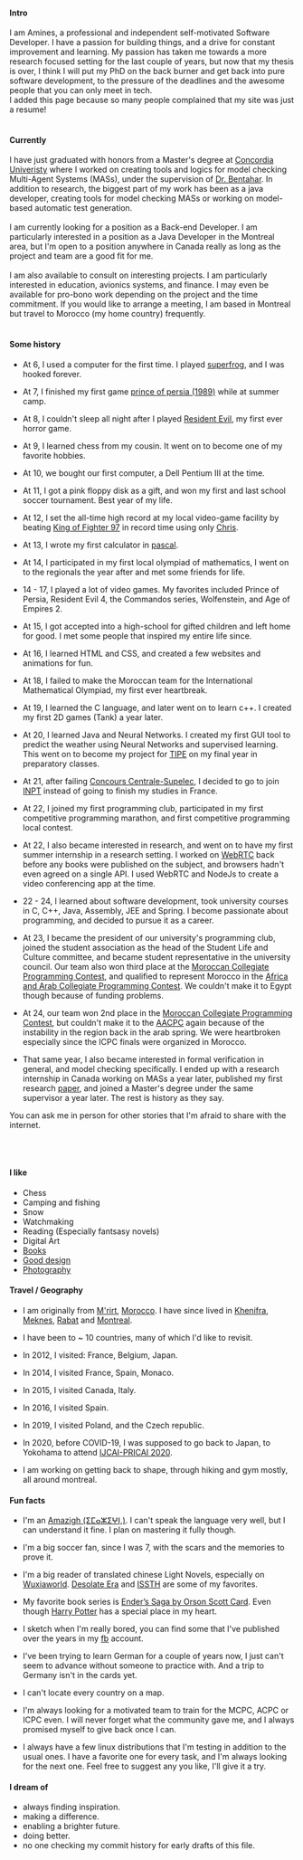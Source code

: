 
#### Intro
I am Amines, a professional and independent self-motivated Software Developer. I have a passion for building things, and a drive for constant improvement and learning. My passion has taken me towards a more research focused setting for the last couple of years, but now that my thesis is over, I think I will put my PhD on the back burner and get back into pure software development, to the pressure of the deadlines and the awesome people that you can only meet in tech.
<br>
I added this page because so many people complained that my site was just a resume!
<br><br>
#### Currently
I have just graduated with honors from a Master's degree at [Concordia Univeristy](https://www.concordia.ca/) where I worked on creating tools and logics for model checking Multi-Agent Systems (MASs), under the supervision of [Dr. Bentahar](https://users.encs.concordia.ca/~bentahar/). In addition to research, the biggest part of my work has been as a java developer, creating tools for model checking MASs or working on model-based automatic test generation.
<br><br>
I am currently looking for a position as a Back-end Developer. I am particularly interested in a position as a Java Developer in the Montreal area, but I'm open to a position anywhere in Canada really as long as the project and team are a good fit for me.
<br><br>
I am also available to consult on interesting projects. I am particularly interested in education, avionics systems, and finance. I may even be available for pro-bono work depending on the project and the time commitment.  If you would like to arrange a meeting, I am based in Montreal but travel to Morocco (my home country) frequently.
<br><br>

#### Some history

- At 6, I used a computer for the first time. I played [superfrog](https://www.dosgamesarchive.com/download/superfrog/), and I was hooked forever.

- At 7, I finished my first game [prince of persia (1989)](https://www.retrogames.cz/play_102-DOS.php?language=EN) while at summer camp.

- At 8, I couldn't sleep all night after I played [Resident Evil](https://en.wikipedia.org/wiki/Resident_Evil_(1996_video_game)), my first ever horror game.

- At 9, I learned chess from my cousin. It went on to become one of my favorite hobbies. 

- At 10, we bought our first computer, a Dell Pentium III at the time.

- At 11, I got a pink floppy disk as a gift, and won my first and last school soccer tournament. Best year of my life.

- At 12, I set the all-time high record at my local video-game facility by beating [King of Fighter 97](https://www.retrogames.cz/play_102-DOS.php?language=EN) in record time using only [Chris](https://hero.fandom.com/wiki/Chris_(The_King_of_Fighters)).

- At 13, I wrote my first calculator in  [pascal](https://en.wikipedia.org/wiki/Pascal_(programming_language)).

- At 14, I participated in my first local olympiad of mathematics, I went on to the regionals the year after and met some friends for life. 

- 14 - 17, I played a lot of video games. My favorites included Prince of Persia, Resident Evil 4, the Commandos series, Wolfenstein, and Age of Empires 2.

- At 15, I got accepted into a high-school for gifted children and left home for good. I met some people that inspired my entire life since.

- At 16, I learned HTML and CSS, and created a few websites and animations for fun.

- At 18, I failed to make the Moroccan team for the International Mathematical Olympiad, my first ever heartbreak.

- At 19, I learned the C language, and later went on to learn c++. I created my first 2D games (Tank) a year later.

- At 20, I learned Java and Neural Networks. I created my first GUI tool to predict the weather using Neural Networks and supervised learning. This went on to become my project for [TIPE](https://www.scei-concours.fr/tipe.php) on my final year in preparatory classes.

- At 21, after failing [Concours Centrale-Supelec](https://www.concours-centrale-supelec.fr/), I decided to go to join [INPT](https://www.inpt.ac.ma/) instead of going to finish my studies in France.

- At 22, I joined my first programming club, participated in my first competitive programming marathon, and first competitive programming local contest.

- At 22, I also became interested in research, and went on to have my first summer internship in a research setting. I worked on [WebRTC](https://webrtc.org/) back before any books were published on the subject, and browsers hadn't even agreed on a single API. I used WebRTC and NodeJs to create a video conferencing app at the time.

- 22 - 24, I learned about software development, took university courses in C, C++, Java, Assembly, JEE and Spring. I become passionate about programming, and decided to pursue it as a career.

- At 23, I became the president of our university's programming club, joined the student association as the head of the Student Life and Culture committee, and became student representative in the university council. Our team also won third place at the [Moroccan Collegiate Programming Contest](https://icpc.baylor.edu/regionals/finder/MCPC-2014), and qualified to represent Morocco in the [Africa and Arab Collegiate Programming Contest](http://acpc.global/). We couldn't make it to Egypt though because of funding problems.

- At 24, our team won 2nd place in the [Moroccan Collegiate Programming Contest](https://icpc.baylor.edu/regionals/finder/MCPC-2014), but couldn't make it to the [AACPC](http://acpc.global/) again because of the instability in the region back in the arab spring. We were heartbroken especially since the ICPC finals were organized in Morocco.

- That same year, I also became interested in formal verification in general, and model checking specifically. I ended up with a research internship in Canada working on MASs a year later, published my first research [paper](https://link.springer.com/chapter/10.1007/978-3-319-25524-8_37), and joined a Master's degree under the same supervisor a year later. The rest is history as they say.

You can ask me in person for other stories that I'm afraid to share with the internet.

<br><br>
#### I like
- Chess
- Camping and fishing
- Snow
- Watchmaking
- Reading (Especially fantsasy novels)
- Digital Art
- [Books](https://www.goodreads.com/user/show/20744969-amine)
- [Good design](/)
- [Photography](https://www.facebook.com/amine.laarej)

#### Travel / Geography

- I am originally from [M'rirt](https://goo.gl/maps/qDhAmd7x2F17ADpr6), [Morocco](https://en.wikipedia.org/wiki/Morocco). I have since lived in [Khenifra](https://goo.gl/maps/vG2rTXtMWLgxye9ZA), [Meknes](https://goo.gl/maps/t2rj2XL4sAFxX35s5), [Rabat](https://goo.gl/maps/pPTUn8Eg1FLRKhSz9) and [Montreal](https://goo.gl/maps/DddgbWdvZ1wDzLxG9).

- I have been to ~ 10 countries, many of which I'd like to revisit.

- In 2012, I visited: France, Belgium, Japan.

- In 2014, I visited France, Spain, Monaco.

- In 2015, I visited Canada, Italy.

- In 2016, I visited Spain.

- In 2019, I visited Poland, and the Czech republic.

- In 2020, before COVID-19, I was supposed to go back to Japan, to Yokohama to attend [IJCAI-PRICAI 2020](https://ijcai20.org/).

- I am working on getting back to shape, through hiking and gym mostly, all around montreal.

#### Fun facts

- I'm an [Amazigh (ⵉⵎⴰⵣⵉⵖⵏ,)](https://en.wikipedia.org/wiki/Berbers). I can't speak the language very well, but I can understand it fine. I plan on mastering it fully though.
  
- I'm a big soccer fan, since I was 7, with the scars and the memories to prove it.

- I'm a big reader of translated chinese Light Novels, especially on [Wuxiaworld](https://www.wuxiaworld.com/). [Desolate Era](https://www.wuxiaworld.com/novel/desolate-era) and [ISSTH](https://www.wuxiaworld.com/novel/i-shall-seal-the-heavens) are some of my favorites.

- My favorite book series is [Ender’s Saga by Orson Scott Card](https://www.goodreads.com/list/show/42643.ENDER_S_SAGA_IN_ORDER). Even though [Harry Potter](/) has a special place in my heart.

- I sketch when I'm really bored, you can find some that I've published over the years in my [fb](https://www.facebook.com/amine.laarej) account.

- I've been trying to learn German for a couple of years now, I just can't seem to advance without someone to practice with. And a trip to Germany isn't in the cards yet.

- I can't locate every country on a map.

- I'm always looking for a motivated team to train for the MCPC, ACPC or ICPC even. I will never forget what the community gave me, and I always promised myself to give back once I can.

- I always have a few linux distributions that I'm testing in addition to the usual ones. I have a favorite one for every task, and I'm always looking for the next one. Feel free to suggest any you like, I'll give it a try.

#### I dream of

- always finding inspiration.
- making a difference.
- enabling a brighter future.
- doing better.
- no one checking my commit history for early drafts of this file.




